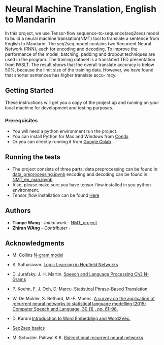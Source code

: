 # Neural Machine Translation, English to Mandarin

In this project, we use Tensor-flow sequence-to-sequence(seq2seq) model to build a neural machine translation(NMT) tool to translate a sentence from English to Mandarin. The seq2seq model contains two Recurrent Neural Network (RNN), each for encoding and decoding. To improve the performance of the model, batching, padding and dropout techniques are used in the program. The training dataset is a translated TED presentation from IWSLT. The result shows that the overall translate accuracy is below 50%, because the limit size of the training data. However, we have found that shorter sentences has higher translate accu-
racy.

## Getting Started

These instructions will get you a copy of the project up and running on your local machine for development and testing purposes.

### Prerequisites

* You will need a python environment run the project.
* You can install Python for Mac and Windows from [Conda](https://docs.conda.io/projects/conda/en/latest/user-guide/install/)
* Or you can directly running it from [Google Colab](https://colab.research.google.com)

## Running the tests

* The project consists of three parts: 
 	data preprocessing can be found in: [data_preprocessing.ipynb](https://github.com/tn610582/NLP/blob/master/data_preprocessing.ipynb)
 	encoding and decoding can be found in: [NMT_en_man.ipynb](https://github.com/tn610582/NLP/blob/master/NMT_en_man.ipynb)
* Also, please make sure you have tensor-flow installed in you python environment. 
* Tensor_flow installation can be found [Here](https://www.tensorflow.org/install)

## Authors

* **Tianye Wang** - *Initial work* - [NMT_project](https://github.com/tn610582)
* **Zhiran WAng** - *Contributer* - 

## Acknowledgments


* M. Collins [N-gram model](http://www.cs.columbia.edu/~mcollins/lm-spring2013.pdf)

* S. Sathasivam. [Logic Learning in Hopfield Networks]() 

* D. Jurafsky.  J. H. Martin. [Speech and Language Processing Ch3 N-Grams](https://web.stanford.edu/~jurafsky/slp3/3.pdf)

* P. Koehn, F. J. Och, D. Marcu. [Statistical Phrase-Based Translation.](https://aclanthology.info/pdf/N/N03/N03-1017.pdf)

* W. De Mulder, S. Bethard, M.-F. Moens. [A survey on the application of recurrent neural networks to statistical language modelling (2015) Computer Speech and Language,  30  (1) , pp. 61-98.]()

* D. Karani [Introduction to Word Embedding and Word2Vec.](https://towardsdatascience.com/introduction-to-word-embedding-and-word2vec-652d0c2060fa)

* [Seq2seq basics](https://google.github.io/seq2seq/)

* M. Schuster. Paliwal K K. [Bidirectional recurrent neural networks](https://www.semanticscholar.org/paper/Bidirectional-recurrent-neural-networks-Schuster-Paliwal/)






